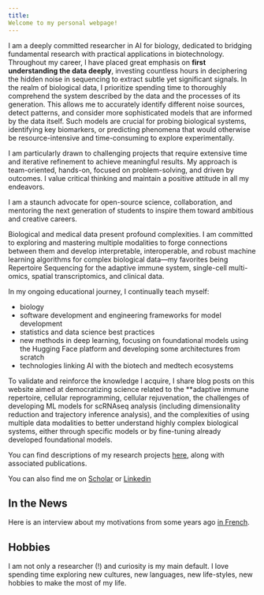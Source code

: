 ```yaml
---
title: 
Welcome to my personal webpage!
---
```


I am a deeply committed researcher in AI for biology, dedicated to bridging fundamental research with practical applications in biotechnology. Throughout my career, I have placed great emphasis on **first understanding the data deeply**, investing countless hours in deciphering the hidden noise in sequencing to extract subtle yet significant signals. In the realm of biological data, I prioritize spending time to thoroughly comprehend the system described by the data and the processes of its generation. This allows me to accurately identify different noise sources, detect patterns, and consider more sophisticated models that are informed by the data itself. Such models are crucial for probing biological systems, identifying key biomarkers, or predicting phenomena that would otherwise be resource-intensive and time-consuming to explore experimentally.

I am particularly drawn to challenging projects that require extensive time and iterative refinement to achieve meaningful results. My approach is team-oriented, hands-on, focused on problem-solving, and driven by outcomes. I value critical thinking and maintain a positive attitude in all my endeavors.

I am a staunch advocate for open-source science, collaboration, and mentoring the next generation of students to inspire them toward ambitious and creative careers.

Biological and medical data present profound complexities. I am committed to exploring and mastering multiple modalities to forge connections between them and develop interpretable, interoperable, and robust machine learning algorithms for complex biological data—my favorites being Repertoire Sequencing for the adaptive immune system, single-cell multi-omics, spatial transcriptomics, and clinical data.

In my ongoing educational journey, I continually teach myself:

- biology
- software development and engineering frameworks for model development
- statistics and data science best practices
- new methods in deep learning, focusing on foundational models using the Hugging Face platform and developing some architectures from scratch
- technologies linking AI with the biotech and medtech ecosystems


To validate and reinforce the knowledge I acquire, I share blog posts on this website aimed at democratizing science related to the **adaptive immune repertoire, cellular reprogramming, cellular rejuvenation, the challenges of developing ML models for scRNAseq analysis (including dimensionality reduction and trajectory inference analysis), and the complexities of using multiple data modalities to better understand highly complex biological systems, either through specific models or by fine-tuning already developed foundational models.

You can find descriptions of my research projects [here](publications.md), along with associated publications.

You can also find me on [Scholar](https://scholar.google.com/citations?user=dHG764wAAAAJ&hl=en) or [Linkedin](https://www.https://www.linkedin.com/in/meriem-bensouda-ph-d-b5a85ba9/)

## In the News
Here is an interview about my motivations from some years ago [in French](https://qbio.ens.psl.eu/newsroom/de-la-physique-la-biologie-des-statistiques-la-vulgarisation-scientifique).

## Hobbies
I am not only a researcher (!) and curiosity is my main default. I love spending time exploring new cultures, new languages, new life-styles, new hobbies to make the most of my life. 

